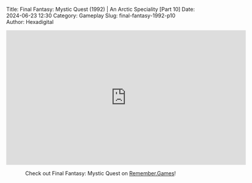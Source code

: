 Title: Final Fantasy: Mystic Quest (1992) | An Arctic Speciality [Part 10]
Date: 2024-06-23 12:30
Category: Gameplay
Slug: final-fantasy-1992-p10
Author: Hexadigital

<center><iframe src="https://www.youtube.com/embed/i_P3KDuc1wk?feature=oembed" allow="accelerometer; autoplay; encrypted-media; gyroscope; picture-in-picture" width="640" height="360" frameborder="0"></iframe>

Check out Final Fantasy: Mystic Quest on [Remember.Games](https://remember.games/game/8116/final-fantasy-mystic-quest/)!</center>